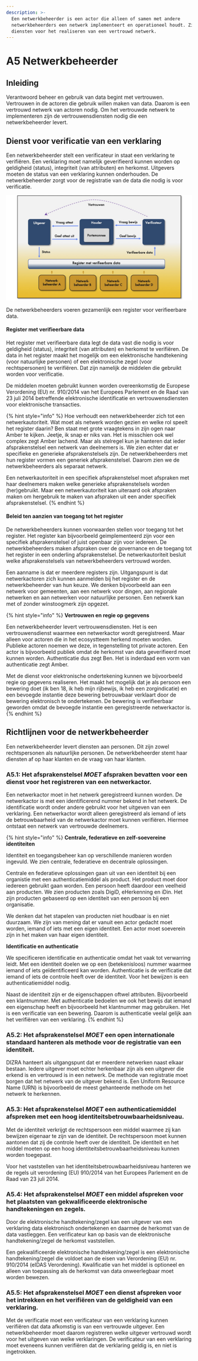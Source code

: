 ```yaml
---
description: >-
  Een netwerkbeheerder is een actor die alleen of samen met andere
  netwerkbeheerders een netwerk implementeert en operationeel houdt. Zij levert
  diensten voor het realiseren van een vertrouwd netwerk.
---
```


# A5 Netwerkbeheerder

## Inleiding

Verantwoord beheer en gebruik van data begint met vertrouwen. Vertrouwen in de actoren die gebruik willen maken van data. Daarom is een vertrouwd netwerk van actoren nodig. Om het vertrouwde netwerk te implementeren zijn de vertrouwensdiensten nodig die een netwerkbeheerder levert. 

## Dienst voor verificatie van een verklaring

Een netwerkbeheerder stelt een verificateur in staat een verklaring te verifiëren. Een verklaring moet namelijk geverifieerd kunnen worden op geldigheid \(status\), integriteit \(van attributen\) en herkomst. Uitgevers moeten de status van een verklaring kunnen onderhouden. De netwerkbeheerder zorgt voor de registratie van de data die nodig is voor verificatie.

![](../.gitbook/assets/vrdi-netwerkbeheerders.jpg)

De netwerkbeheerders voeren gezamenlijk een register voor verifieerbare data. 

#### Register met verifieerbare data

Het register met verifieerbare data legt de data vast die nodig is voor geldigheid \(status\), integriteit \(van attributen\) en herkomst te verifiëren. De data in het register maakt het mogelijk om een elektronische handtekening \(voor natuurlijke personen\) of een elektronische zegel \(voor rechtspersonen\) te verifiëren. Dat zijn namelijk de middelen die gebruikt worden voor verificatie. 

De middelen moeten gebruikt kunnen worden overeenkomstig de Europese Verordening \(EU\) nr. 910/2014 van het Europees Parlement en de Raad van 23 juli 2014 betreffende elektronische identificatie en vertrouwensdiensten voor elektronische transacties. 

{% hint style="info" %}
Hoe verhoudt een netwerkbeheerder zich tot een netwerkautoriteit. Wat moet als netwerk worden gezien en welke rol speelt het register daarin? Ben staat met grote vraagtekens in zijn ogen naar Amber te kijken. Jeetje, ik snap er niks van. Het is misschien ook wel complex zegt Amber lachend. Maar als stelregel kun je hanteren dat ieder afsprakenstelsel een netwerk van deelnemers is. We zien echter dat er specifieke en generieke afsprakenstelsels zijn. De netwerkbeheerders met hun register vormen een generiek afsprakenstelsel. Daarom zien we de netwerkbeheerders als separaat netwerk. 

Een netwerkautoriteit in een specifiek afsprakenstelsel moet afspraken met haar deelnemers maken welke generieke afsprakenstelsels worden \(her\)gebruikt. Maar een netwerkautoriteit kan uiteraard ook afspraken maken om hergebruik te maken van afspraken uit een ander specifiek afsprakenstelsel. 
{% endhint %}

#### Beleid ten aanzien van toegang tot het register

De netwerkbeheerders kunnen voorwaarden stellen voor toegang tot het register. Het register kan bijvoorbeeld geimplementeerd zijn voor een specifiek afsprakenstelsel of juist openbaar zijn voor iedereen. De netwerkbeheerders maken afspraken over de governance en de toegang tot het register in een onderling afsprakenstelsel. De netwerkautoriteit besluit welke afsprakenstelsels van netwerkbeheerders vertrouwd worden. 

Een aanname is dat er meerdere registers zijn. Uitgangspunt is dat netwerkactoren zich kunnen aanmelden bij het register en de netwerkbeheerder van hun keuze. We denken bijvoorbeeld aan een netwerk voor gemeenten,  aan een netwerk voor dingen, aan regionale netwerken en aan netwerken voor natuurlijke personen. Een netwerk kan met of zonder winstoogmerk zijn opgezet.

{% hint style="info" %}
**Vertrouwen en regie op gegevens**

Een netwerkbeheerder levert vertrouwensdiensten. Het is een vertrouwensdienst waarmee een netwerkactor wordt geregistreerd. Maar alleen voor actoren die in het ecosystteem herkend moeten worden. Publieke actoren noemen we deze, in tegenstelling tot private actoren. Een actor is bijvoorbeeld publiek omdat de herkomst van data geverifieerd moet kunnen worden. Authenticatie dus zegt Ben. Het is inderdaad een vorm van authenticatie zegt Amber. 

Met de dienst voor elektronische ondertekening kunnen we bijvoorbeeld regie op gegevens realiseren. Het maakt het mogelijk dat je als persoon een bewering doet \(ik ben 18, ik heb mijn rijbewijs, ik heb een zorgindicatie\) en een bevoegde instantie deze bewering betrouwbaar verklaart door de bewering elektronisch te ondertekenen. De bewering is verifieerbaar geworden omdat de bevoegde instantie een geregistreerde netwerkactor is.
{% endhint %}

## Richtlijnen voor de netwerkbeheerder

Een netwerkbeheerder levert diensten aan personen. Dit zijn zowel rechtspersonen als natuurlijke personen. De netwerkbeheerder stemt haar diensten af op haar klanten en de vraag van haar klanten.

### A5.1: Het afsprakenstelsel _MOET_ afspraken bevatten voor een dienst voor het registreren van een netwerkactor.

Een netwerkactor moet in het netwerk geregistreerd kunnen worden. De netwerkactor is met een identificerend nummer bekend in het netwerk. De identificatie wordt onder andere gebruikt voor het uitgeven van een verklaring. Een netwerkactor wordt alleen geregistreerd als iemand of iets de betrouwbaarheid van de netwerkactor moet kunnen verifiëren. Hiermee ontstaat een netwerk van vertrouwde deelnemers.

{% hint style="info" %}
**Centrale, federatieve en zelf-soevereine identiteiten**

Identiteit en toegangsbeheer kan op verschillende manieren worden ingevuld. We zien centrale, federatieve en decentrale oplossingen. 

Centrale en federatieve oplossingen gaan uit van een identiteit bij een organistie met een authenticatiemiddel als product. Het product moet door iedereen gebruikt gaan worden. Een persoon heeft daardoor een veelheid aan producten. We zien producten zoals DigiD, eHerkenning en iDin. Het zijn producten gebaseerd op een identiteit van een persoon bij een organisatie.

We denken dat het stapelen van producten niet houdbaar is en niet duurzaam. We zijn van mening dat er vanuit een actor gedacht moet worden, iemand of iets met een eigen identiteit. Een actor moet soeverein zijn in het maken van haar eigen identiteit.

**Identificatie en authenticatie**

We specificeren identificatie en authenticatie omdat het vaak tot verwarring leidt. Met een identiteit doelen we op een \(betekenisloos\) nummer waarmee iemand of iets geïdentificeerd kan worden. Authenticatie is de verificatie dat iemand of iets de controle heeft over de identiteit. Voor het bewijzen is een authenticatiemiddel nodig.

Naast de identiteit zijn er de eigenschappen oftwel attributen. Bijvoorbeeld een klantnummer. Met authenticatie bedoelen we ook het bewijs dat iemand een eigenschap heeft en bijvoorbeeld het klantnummer mag gebruiken. Het is een verificatie van een bewering. Daarom is authenticatie veelal gelijk aan het verifiëren van een verklaring.
{% endhint %}

### A5.2: Het afsprakenstelsel _MOET_ een open internationale standaard hanteren als methode voor de registratie van een identiteit.

DIZRA hanteert als uitgangspunt dat er meerdere netwerken naast elkaar bestaan. Iedere uitgever moet echter herkenbaar zijn als een uitgever die erkend is en vertrouwd is in een netwerk. De methode van registratie moet borgen dat het netwerk van de uitgever bekend is. Een Uniform Resource Name \(URN\) is bijvoorbeeld de meest gehanteerde methode om het netwerk te herkennen.

### A5.3: Het afsprakenstelsel _MOET_ een authenticatiemiddel afspreken met een hoog identiteitsbetrouwbaarheidsniveau.​

Met de identiteit verkrijgt de rechtspersoon een middel waarmee zij kan bewijzen eigenaar te zijn van de identiteit. De rechtspersoon moet kunnen aantonen dat zij de controle heeft over de identiteit. De identiteit en het middel moeten op een hoog identiteitsbetrouwbaarheidsniveau kunnen worden toegepast.

Voor het vaststellen van het identiteitsbetrouwbaarheidsniveau hanteren we de regels uit verordening \(EU\) 910/2014 van het Europees Parlement en de Raad van 23 juli 2014.

### A5.4: Het afsprakenstelsel _MOET_ een middel afspreken voor het plaatsten van gekwalificeerde elektronische handtekeningen en zegels. 

Door de elektronische handtekening/zegel kan een uitgever van een verklaring data elektronisch ondertekenen en daarmee de herkomst van de data vastleggen. Een verificateur kan op basis van de elektronische handtekening/zegel de herkomst vaststellen.

Een gekwalificeerde elektronische handtekening/zegel is een elektronische handtekening/zegel die voldoet aan de eisen van Verordening \(EU\) nr. 910/2014 \(eIDAS Verordening\). Kwalificatie van het middel is optioneel en alleen van toepassing als de herkomst van data onweerlegbaar moet worden bewezen. 

### A5.5: Het afsprakenstelsel _MOET_ een dienst afspreken voor het intrekken en het verifiëren van de geldigheid van een verklaring.

Met de verificatie moet een verificateur van een verklaring kunnen verifiëren dat data afkomstig is van een vertrouwde uitgever. Een netwerkbeheerder moet daarom registreren welke uitgever vertrouwd wordt voor het uitgeven van welke verklaringen. De verificateur van een verklaring moet eveneens kunnen verifiëren dat de verklaring geldig is, en niet is ingetrokken.

